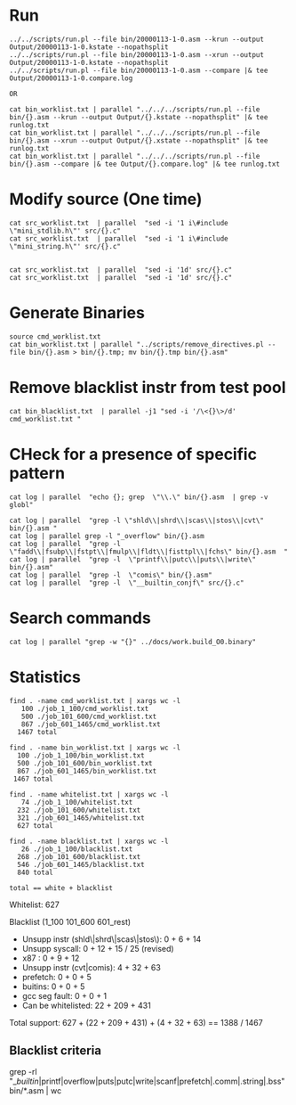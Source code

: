 # Run
```
../../scripts/run.pl --file bin/20000113-1-0.asm --krun --output Output/20000113-1-0.kstate --nopathsplit
../../scripts/run.pl --file bin/20000113-1-0.asm --xrun --output Output/20000113-1-0.kstate --nopathsplit
../../scripts/run.pl --file bin/20000113-1-0.asm --compare |& tee Output/20000113-1-0.compare.log

OR

cat bin_worklist.txt | parallel "../../../scripts/run.pl --file bin/{}.asm --krun --output Output/{}.kstate --nopathsplit" |& tee runlog.txt
cat bin_worklist.txt | parallel "../../../scripts/run.pl --file bin/{}.asm --xrun --output Output/{}.xstate --nopathsplit" |& tee runlog.txt
cat bin_worklist.txt | parallel "../../../scripts/run.pl --file bin/{}.asm --compare |& tee Output/{}.compare.log" |& tee runlog.txt
```

# Modify source (One time)
```
cat src_worklist.txt  | parallel  "sed -i '1 i\#include \"mini_stdlib.h\"' src/{}.c" 
cat src_worklist.txt  | parallel  "sed -i '1 i\#include \"mini_string.h\"' src/{}.c" 


cat src_worklist.txt  | parallel  "sed -i '1d' src/{}.c"
cat src_worklist.txt  | parallel  "sed -i '1d' src/{}.c"
```

# Generate Binaries
```
source cmd_worklist.txt
cat bin_worklist.txt | parallel "../scripts/remove_directives.pl --file bin/{}.asm > bin/{}.tmp; mv bin/{}.tmp bin/{}.asm"
```

# Remove blacklist instr from test pool
```
cat bin_blacklist.txt  | parallel -j1 "sed -i '/\<{}\>/d' cmd_worklist.txt "
```

# CHeck for a presence of specific pattern
```
cat log | parallel  "echo {}; grep  \"\\.\" bin/{}.asm  | grep -v globl"

cat log | parallel  "grep -l \"shld\\|shrd\\|scas\\|stos\\|cvt\" bin/{}.asm "
cat log | parallel grep -l "_overflow" bin/{}.asm
cat log | parallel  "grep -l  \"fadd\\|fsubp\\|fstpt\\|fmulp\\|fldt\\|fisttpl\\|fchs\" bin/{}.asm  "
cat log | parallel  "grep -l  \"printf\\|putc\\|puts\\|write\" bin/{}.asm"
cat log | parallel  "grep -l  \"comis\" bin/{}.asm"
cat log | parallel  "grep -l  \"__builtin_conjf\" src/{}.c"
```

# Search commands
```
cat log | parallel "grep -w "{}" ../docs/work.build_O0.binary"
```

# Statistics
```
find . -name cmd_worklist.txt | xargs wc -l
   100 ./job_1_100/cmd_worklist.txt
   500 ./job_101_600/cmd_worklist.txt
   867 ./job_601_1465/cmd_worklist.txt
  1467 total

find . -name bin_worklist.txt | xargs wc -l
  100 ./job_1_100/bin_worklist.txt
  500 ./job_101_600/bin_worklist.txt
  867 ./job_601_1465/bin_worklist.txt
 1467 total

find . -name whitelist.txt | xargs wc -l
   74 ./job_1_100/whitelist.txt
  232 ./job_101_600/whitelist.txt
  321 ./job_601_1465/whitelist.txt
  627 total
 
find . -name blacklist.txt | xargs wc -l
   26 ./job_1_100/blacklist.txt
  268 ./job_101_600/blacklist.txt
  546 ./job_601_1465/blacklist.txt
  840 total

total == white + blacklist  
```


Whitelist: 627

Blacklist (1_100 101_600 601_rest)
  - Unsupp instr (shld\\|shrd\\|scas\\|stos\\): 0 + 6 +  14
  - Unsupp syscall:                             0 + 12 + 15 / 25 (revised)
  - x87 :                                       0 + 9 +  12
  - Unsupp instr (cvt|comis):                   4 + 32 + 63
  - prefetch:                                   0 + 0  + 5
  - buitins:                                    0 + 0  + 5
  - gcc seg fault:                              0 + 0  + 1
  - Can be whitelisted:                         22 + 209 + 431


Total support:  627 +  (22 + 209 + 431) + (4 + 32 + 63) == 1388 / 1467                                           


## Blacklist criteria
grep -rl "__builtin_\|printf\|overflow\|puts\|putc\|write\|scanf\|prefetch\|\.comm\|\.string\|\.bss" bin/*.asm  | wc




